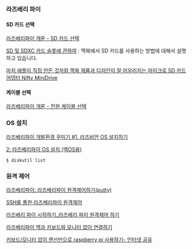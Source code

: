 
### 라즈베리 파이 

#### SD 카드 선택

[라즈베리파이 개론 - SD 카드 선택](http://ngd.kr/13)

[SD 및 SDXC 카드 슬롯에 관하여](https://support.apple.com/ko-kr/HT204384) : 맥북에서 SD 카드를 사용하는 방법에 대해서 설명하고 있습니다.

[마치 애플이 직접 만든 것처럼 맥북 제품과 디자인이 잘 어우러지는 마이크로 SD 카드 어댑터 Nifty MiniDrive](http://macnews.tistory.com/70)

#### 케이블 선택

[라즈베리파이 개론 - 전원 케이블 선택](http://nogada-lab.tistory.com/14)

### OS 설치

[라즈베리파이 개발환경 꾸미기 #1. 라즈비안 OS 설치하기](http://blog.xcoda.net/82)

[2: 라즈베리파이 OS 설치 (맥OS용)](http://giyatto.tistory.com/28)

```
$ diskutil list
```

### 원격 제어

[라즈베리파이: 라즈베리파이 원격제어하기(putty)](http://feelsoverygood.tistory.com/19)

[SSH를 통한 라즈베리파이 원격제어](http://mechasolutionwiki.com/index.php?title=SSH를_통한_라즈베리파이_원격제어)

[라즈베리 파이 시작하기_라즈베리 파이 원격제어 하기](https://kocoafab.cc/tutorial/view/314)

[라즈베리파이 맥과 키보드와 모니터 없이 연결하기](https://hojunpark.wordpress.com/2016/03/31/라즈베리파이-맥과-키보드와-모니터-없이-연결하기/)

[키보드/모니터 없이 랜선만으로 raspberry pi 사용하기- 인터넷 공유](http://blog.xcoda.net/93)